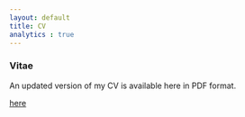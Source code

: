 ```yaml
---
layout: default
title: CV
analytics : true
---
```


### Vitae

An updated version of my CV is available here in PDF format.  

<a alt="pdf" href="https://dl.dropboxusercontent.com/u/7256527/CV/academic_cv/casillas_cv.pdf" target='_new'><span class="cv" title="cv">here</span></a>

<object data="https://dl.dropboxusercontent.com/u/7256527/CV/academic_cv/casillas_cv.pdf" type="application/pdf" width="100%" height="700">
</object>